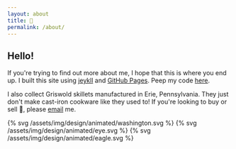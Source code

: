 ```yaml
---
layout: about
title: 🦇
permalink: /about/
---
```


## Hello!

If you're trying to find out more about me, I hope that this is where you end up. I built this site using [jeykll](https://jekyllrb.com/) and [GitHub Pages](https://guides.github.com/features/pages/). Peep my code [here](https://github.com/alfovo/alfovo.github.io).

I also collect Griswold skillets manufactured in Erie, Pennsylvania. They just don't make cast-iron cookware like they used to! If you're looking to buy or sell 🍳, please <a href="mailto:afvolpert@gmail.com">email</a> me.

<div style="display: flex; justify-content: center; flex-direction: row;">
  {% svg /assets/img/design/animated/washington.svg %}
  {% svg /assets/img/design/animated/eye.svg %}
  {% svg /assets/img/design/animated/eagle.svg %}
</div>
